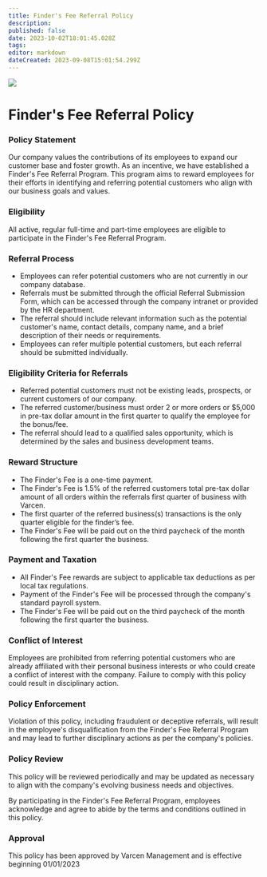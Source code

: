 ```yaml
---
title: Finder's Fee Referral Policy
description: 
published: false
date: 2023-10-02T18:01:45.028Z
tags: 
editor: markdown
dateCreated: 2023-09-08T15:01:54.299Z
---
```


![](https://lh6.googleusercontent.com/-ze9cbCWjnMV-nnMvEirfD_PAFgp0C1SWnfX5V6IzBFQj5liMdGSA2tt2_mhNeCSN7QYWhaMrjeiXB6OmUiiYMAuhjiVMWsehQ4jn2SEkh7_95XQpIvrewgyHRI3Cn13fL0TCILivZO8Jy4-izu4pU8)

# Finder's Fee Referral Policy

### **Policy Statement**

Our company values the contributions of its employees to expand our customer base and foster growth. As an incentive, we have established a Finder's Fee Referral Program. This program aims to reward employees for their efforts in identifying and referring potential customers who align with our business goals and values.

### **Eligibility**

All active, regular full-time and part-time employees are eligible to participate in the Finder's Fee Referral Program.

### **Referral Process**

-   Employees can refer potential customers who are not currently in our company database.
-   Referrals must be submitted through the official Referral Submission Form, which can be accessed through the company intranet or provided by the HR department.
-   The referral should include relevant information such as the potential customer's name, contact details, company name, and a brief description of their needs or requirements.
-   Employees can refer multiple potential customers, but each referral should be submitted individually.

### **Eligibility Criteria for Referrals**

-   Referred potential customers must not be existing leads, prospects, or current customers of our company.
-   The referred customer/business must order 2 or more orders or $5,000 in pre-tax dollar amount in the first quarter to qualify the employee for the bonus/fee.
-   The referral should lead to a qualified sales opportunity, which is determined by the sales and business development teams.

### **Reward Structure**

-   The Finder's Fee is a one-time payment.
-   The Finder's Fee is 1.5% of the referred customers total pre-tax dollar amount of all orders within the referrals first quarter of business with Varcen.
-   The first quarter of the referred business(s) transactions is the only quarter eligible for the finder’s fee.
-   The Finder's Fee will be paid out on the third paycheck of the month following the first quarter the business.

### **Payment and Taxation**

-   All Finder's Fee rewards are subject to applicable tax deductions as per local tax regulations.
-   Payment of the Finder's Fee will be processed through the company's standard payroll system.
-   The Finder's Fee will be paid out on the third paycheck of the month following the first quarter the business.

### **Conflict of Interest**

Employees are prohibited from referring potential customers who are already affiliated with their personal business interests or who could create a conflict of interest with the company. Failure to comply with this policy could result in disciplinary action.

### **Policy Enforcement**

Violation of this policy, including fraudulent or deceptive referrals, will result in the employee's disqualification from the Finder's Fee Referral Program and may lead to further disciplinary actions as per the company's policies.

### **Policy Review** 

This policy will be reviewed periodically and may be updated as necessary to align with the company's evolving business needs and objectives.

By participating in the Finder's Fee Referral Program, employees acknowledge and agree to abide by the terms and conditions outlined in this policy.

### **Approval**

This policy has been approved by Varcen Management and is effective beginning 01/01/2023